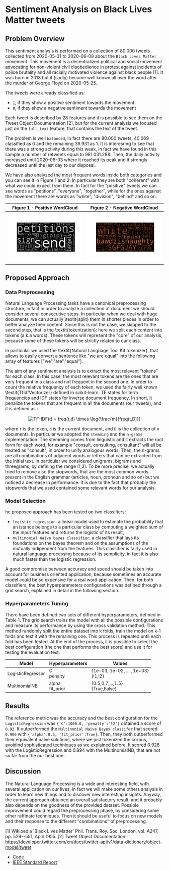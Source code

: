 # Sentiment Analysis on Black Lives Matter tweets

## Problem Overview
This sentiment analysis is performed on a collection of 80.000 tweets collected from 2020-05-31 to 2020-06-08 about the `Black Lives Matter` movement. This movement is a decentralized political and social movement advocating for non-violent civil disobedience in protest against incidents of police brutality and all racially motivated violence against black people [1]. It was born in 2013 but it (sadly) became well known all over the word after the murder of George Floyd on 2020-05-25.

The tweets were already classified as:
* `1`, if they show a positive sentiment towards the movement
* `0`, if they show a negative sentiment towards the movement

Each tweet is described by 28 features and it is possible to see them on the Tweet Object Documentation [2], but for the current analysis we focused  just on the `full_text` feature, that contains the text of the tweet. 

The problem is well `balanced`, in fact there are 80.000 tweets, 40.069 classified as 0 and the remaining 39.931 as 1. It is interesring to see that there was a strong activity during this week, in fact we have found in this sample a number of retweets equal to 981.031.288. Then, the daily activity increased until 2020-06-03 where it reached its peak and it strongly decreased until the last day to our disposal.

We have also analyzed the most frequent words inside both categories and you can see it in Figure 1 and 2. In particular they are both "coherent" with what we could expect from them. In fact for the "positive" tweets we can see words as "petitions", "everyone", "together", while for the ones against the movement there are words as "white", "division", "behind" and so on.  


Figure 1 - Positive WordCloud           |  Figure 2 - Negative WordCloud  
:-------------------------:|:-------------------------:
<img src="images/fig2.svg">  |  <img src="images/fig3.svg">

## Proposed Approach

### Data Preprocessing
Natural Language Processing tasks have a canonical preprocessing structure, in fact in order to analyze a collection of document we should consider several consecutive steps. In particular when we deal with huge documents, we can actually \textit{split} them in shorter pieces in order to better analyze their content. Since this is not the case, we skipped to the second step, that is the \textit{tokenization}: here we split each content into tokens (a.k.a words). These tokens will represent the "core" of our analysis, because some of these tokens will be strictly related to our class. 

In particular we used the \textit{Natural Language Tool Kit tokenizer}, that allows to easily convert a sentence like "we are equal" into the following array of features ["we","are","equal"]. 

The aim of any sentiment analysis is to extract the most relevant "tokens" for each class. In this case, the most relevant tokens are the ones that are very frequent in a class and not frequent in the second one. In order to count the relative frequency of each token, we used the fairly well known \textit{TfIdfVectorizer} defined in scikit-learn. TF states for term frequencies and IDF states for inverse document frequency. In short, it penalize the tokens that are frequent in all the documents (our tweets), and it is defined as :
  
<p align="center">
  <img src="https://bit.ly/3yBFtas" align="center" border="0" alt="TF-IDF(t) = freq(t,d) \times \log{\frac{m}{freq(t,D)}}" width="326" height="43" />
</p>

where `t` is the token, `d` is the current document, and `D` is the collection of `m` documents.  In particular we adopted the `stemming` and the `n-grams` implementation. The stemming comes from linguistic and it extracts the root form for each word, for example "consult, consulting, consultant" will all be treated as "consult", in order to unify analogous words. Then, the n-grams are all combinations of adjacent words or letters that can be extracted from the initial text. In particular we considered unigrams, bigrams and threegrams, by defining the range (1,3). To be more precise, we actually tried to remove also the stopwords, that are the most common words present in the English grammar (articles, noun, pronoun and so on) but we noticed a decrease in performance. It is due to the fact that probably the stopwords that we used contained some relevant words for our analysis. 

### Model Selection
he proposed approach has been tested on two classifiers:

* `logistic regression`: a linear model used to estimate the probability that an istance belongs to a particular class by computing a weighted sum of the input features and returns the logistic of its result,
* `multinomial naive bayes classifier`, a classifier that lays its foundations on the bayes theorem and on the assumptions of the mutually indipendent from the features. This classifier is fairly used in natural language processing because of its semplicity, in fact it is also much faster than the logistic regression.

A good compromise between accuracy and speed should be taken into account for business oriented application, because sometimes an accurate model could be so expensive for a real word application. Then, for both classifiers, the best hyperparameters configurations was defined through a grid search, explained in detail in the following section. 

### Hyperparameters Tuning
There have been defined two sets of different hyperparameters, defined in Table 1. The grid search trains the model with all the possible configurations and measure its performance by using the cross validation method. This method randomly split the entire dataset into k folds, train the model on k-1 folds and test it with the remaining one. This process is repeated until each fold has been tested. At the end of the process, it is possible to select the best configuration (the one that performs the best score) and use it for testing the evaluation test.

| Model  | Hyperparameters | Values  | 
| ------------- | ------------- | ------------- | 
| LogisticRegressor | C <br /> penalty |  {1e-03, 1e-02, ... , 1e+03} <br /> {l1,l2} | 
| MultinomialNB | alpha <br /> fit_prior <br /> | {0.5,0.7,...,1.5} <br />  {True,False} | 

## Results
The reference metric was the accuracy and the best configuration for the `LogisticRegression` was `{'C':1000.0, 'penalty':'l2'}` obtained a score of `0.93`. It outperformed the `Multinomial Naive Bayes classifer` that scored `0.906` with `{'alpha':0.5, 'fit_prior':True}`. Then, they both outperformed their equivalent naive solutions, where we just tokenized the corpus, avoidind sophisticated techniques as we explained before. It scored 0.926 with the LogisticRegression and 0.894 with the MultinomialNB, that are not so far from the our best one. 

## Discussion
The Natural Language Processing is a wide and interesting field, with several application on our lives, in fact we will make some others analysis in order to learn new things and to discover new interesting insights. Anyway, the current approach obtained an overall satisfactory result, and it probably also depends on the goodness of the provided dataset. Possible improvement could regard the preprocessing phase, by considering some other raffinate techniques. Then it should be useful to focus on new models and their response to the different "combinations" of preprocessing. 

[1] Wikipedia 'Black Lives Matter' Phil. Trans. Roy. Soc. London, vol. A247, pp. 529--551, April 1955.
[2] Tweet Object Documentation : https://developer.twitter.com/en/docs/twitter-api/v1/data-dictionary/object-model/tweet

* [Code](https://github.com/francescodisalvo05/Twitter-Black-Lives-Matter-SA/blob/main/twitter-black-lives-matter.ipynb)
* [IEEE Standard Report](https://github.com/francescodisalvo05/Twitter-Black-Lives-Matter-SA/blob/main/BlackLivesMatter_SA.pdf)
